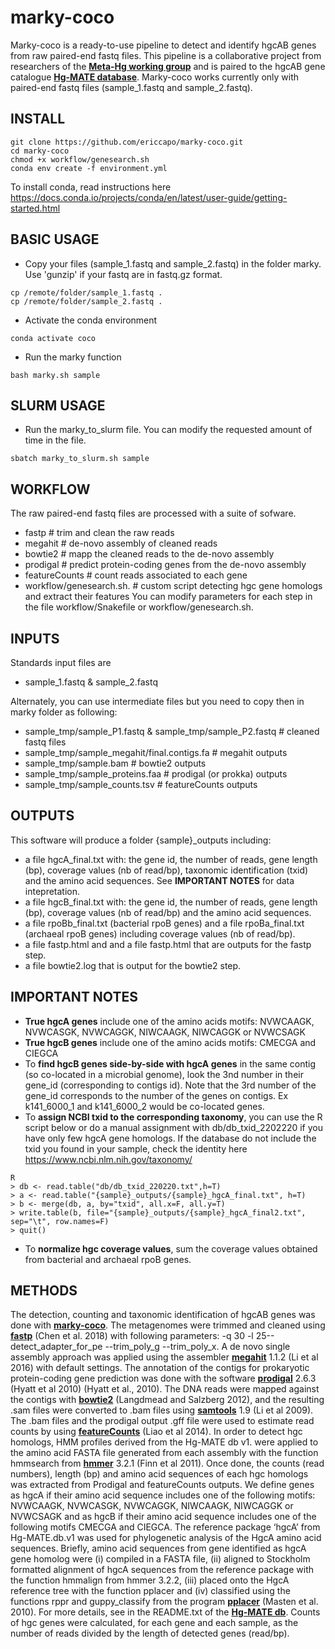 # marky-coco
Marky-coco is a ready-to-use pipeline to detect and identify hgcAB genes from raw paired-end fastq files. This pipeline is a collaborative project from researchers of the <a href="https://ercapo.wixsite.com/meta-hg" target="_blank"><b>Meta-Hg working group</b></a> and is paired to the hgcAB gene catalogue <a href="https://smithsonian.figshare.com/articles/dataset/Hg-MATE-Db_v1_01142021/13105370/1?file=26193689" target="_blank"><b>Hg-MATE database</b></a>. Marky-coco works currently only with paired-end fastq files (sample_1.fastq and sample_2.fastq).


## INSTALL

```
git clone https://github.com/ericcapo/marky-coco.git
cd marky-coco
chmod +x workflow/genesearch.sh
conda env create -f environment.yml
```
To install conda, read instructions here https://docs.conda.io/projects/conda/en/latest/user-guide/getting-started.html


## BASIC USAGE
* Copy your files (sample_1.fastq and sample_2.fastq) in the folder marky. Use 'gunzip' if your fastq are in fastq.gz format.
```
cp /remote/folder/sample_1.fastq .
cp /remote/folder/sample_2.fastq .
```
* Activate the conda environment
```
conda activate coco
```
* Run the marky function
```
bash marky.sh sample
```

## SLURM USAGE
* Run the marky_to_slurm file. You can modify the requested amount of time in the file.
```
sbatch marky_to_slurm.sh sample
```

## WORKFLOW
The raw paired-end fastq files are processed with a suite of sofware. 
* fastp # trim and clean the raw reads
* megahit # de-novo assembly of cleaned reads
* bowtie2 # mapp the cleaned reads to the de-novo assembly
* prodigal # predict protein-coding genes from the de-novo assembly
* featureCounts # count reads associated to each gene
* workflow/genesearch.sh. # custom script detecting hgc gene homologs and extract their features
You can modify parameters for each step in the file workflow/Snakefile or workflow/genesearch.sh.


## INPUTS
Standards input files are
* sample_1.fastq & sample_2.fastq

Alternately, you can use intermediate files but you need to copy then in marky folder as following:
* sample_tmp/sample_P1.fastq & sample_tmp/sample_P2.fastq # cleaned fastq files
* sample_tmp/sample_megahit/final.contigs.fa # megahit outputs
* sample_tmp/sample.bam # bowtie2 outputs
* sample_tmp/sample_proteins.faa # prodigal (or prokka) outputs
* sample_tmp/sample_counts.tsv # featureCounts outputs


## OUTPUTS
This software will produce a folder {sample}_outputs including:
* a file hgcA_final.txt with: the gene id, the number of reads, gene length (bp), coverage values (nb of read/bp), taxonomic identification (txid) and the amino acid sequences. See <b>IMPORTANT NOTES</b> for data intepretation.
* a file hgcB_final.txt with: the gene id, the number of reads, gene length (bp), coverage values (nb of read/bp) and the amino acid sequences. 
* a file rpoBb_final.txt (bacterial rpoB genes) and a file rpoBa_final.txt (archaeal rpoB genes) including coverage values (nb of read/bp).
* a file fastp.html and and a file fastp.html that are outputs for the fastp step.
* a file bowtie2.log that is output for the bowtie2 step.


## IMPORTANT NOTES
* <b>True hgcA genes</b> include one of the amino acids motifs: NVWCAAGK, NVWCASGK, NVWCAGGK, NIWCAAGK, NIWCAGGK or NVWCSAGK
* <b>True hgcB genes</b> include one of the amino acids motifs: CMECGA and CIEGCA
* To <b>find hgcB genes side-by-side with hgcA genes</b> in the same contig (so co-located in a microbial genome), look the 3nd number in their gene_id (corresponding to contigs id). Note that the 3rd number of the gene_id corresponds to the number of the genes on contigs. Ex k141_6000_1 and k141_6000_2 would be co-located genes.
* To <b>assign NCBI txid to the corresponding taxonomy</b>, you can use the R script below  or do a manual assignment with db/db_txid_2202220  if you have only few  hgcA gene homologs. If the database do not include the txid you found in your sample, check the identity here https://www.ncbi.nlm.nih.gov/taxonomy/
```
R
> db <- read.table("db/db_txid_220220.txt",h=T)
> a <- read.table("{sample}_outputs/{sample}_hgcA_final.txt", h=T)
> b <- merge(db, a, by="txid", all.x=F, all.y=T)
> write.table(b, file="{sample}_outputs/{sample}_hgcA_final2.txt", sep="\t", row.names=F)
> quit()
```
* To <b>normalize hgc coverage values</b>, sum the coverage values obtained from bacterial and archaeal rpoB genes.


## METHODS
The detection, counting and taxonomic identification of hgcAB genes was done with <a href="https://academic.oup.com/bioinformatics/article/34/17/i884/5093234" target="_blank"><b>marky-coco</b></a>. The metagenomes were trimmed and cleaned using <a href="https://academic.oup.com/bioinformatics/article/34/17/i884/5093234" target="_blank"><b>fastp</b></a> (Chen et al. 2018) with following parameters: -q 30 -l 25--detect_adapter_for_pe --trim_poly_g --trim_poly_x. A de novo single assembly approach was applied using the assembler <a href="https://github.com/voutcn/megahit" target="_blank"><b>megahit</b></a> 1.1.2 (Li et al 2016) with default settings. The annotation of the contigs for prokaryotic protein-coding gene prediction was done with the software <a href="https://github.com/hyattpd/Prodigal" target="_blank"><b>prodigal</b></a> 2.6.3 (Hyatt et al 2010) (Hyatt et al., 2010). The DNA reads were mapped against the contigs with <a href="http://bowtie-bio.sourceforge.net/bowtie2/manual.shtml" target="_blank"><b>bowtie2</b></a> (Langdmead and Salzberg 2012), and the resulting .sam files were converted to .bam files using <a href="http://www.htslib.org/" target="_blank"><b>samtools</b></a> 1.9 (Li et al 2009). The .bam files and the prodigal output .gff file were used to estimate read counts by using <a href="https://rnnh.github.io/bioinfo-notebook/docs/featureCounts.html" target="_blank"><b>featureCounts</b></a>  (Liao et al 2014). In order to detect hgc homologs, HMM profiles derived from the Hg-MATE db v1. were applied to the amino acid FASTA file generated from each assembly with the function hmmsearch from <a href="http://hmmer.org/" target="_blank"><b>hmmer</b></a> 3.2.1 (Finn et al 2011). Once done, the counts (read numbers), length (bp) and amino acid sequences of each hgc homologs was extracted from Prodigal and featureCounts outputs. We define genes as hgcA if their amino acid sequence includes one of the following motifs: NVWCAAGK, NVWCASGK, NVWCAGGK, NIWCAAGK, NIWCAGGK or NVWCSAGK and as hgcB if their amino acid sequence includes one of the following motifs CMECGA and CIEGCA. The reference package ‘hgcA’ from Hg-MATE.db.v1 was used for phylogenetic analysis of the HgcA amino acid sequences. Briefly, amino acid sequences from gene identified as hgcA gene homolog were (i) compiled in a FASTA file, (ii) aligned to Stockholm formatted alignment of hgcA sequences from the reference package with the function hmmalign from hmmer 3.2.2, (iii) placed onto the HgcA reference tree with the function pplacer and (iv) classified using the functions rppr and guppy_classify from the program <a href="https://matsen.fhcrc.org/pplacer/" target="_blank"><b>pplacer</b></a> (Masten et al. 2010). For more details, see in the README.txt of the <a href="https://smithsonian.figshare.com/articles/dataset/Hg-MATE-Db_v1_01142021/13105370/1?file=26193689" target="_blank"><b>Hg-MATE db</b></a>. Counts of hgc genes were calculated, for each gene and each sample, as the number of reads divided by the length of detected genes (read/bp). 

